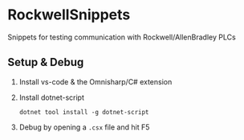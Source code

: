 # RockwellSnippets

Snippets for testing communication with Rockwell/AllenBradley PLCs


## Setup & Debug

 1. Install vs-code & the Omnisharp/C# extension

 2. Install dotnet-script

	```
	dotnet tool install -g dotnet-script
	```

 3. Debug by opening a `.csx` file and hit F5